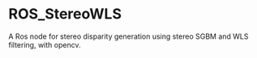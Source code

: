 # ROS_StereoWLS
A Ros node for stereo disparity generation using stereo SGBM and WLS filtering, with opencv.

